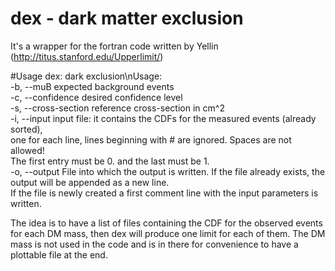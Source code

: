 # dex - dark matter exclusion
It's a wrapper for the fortran code written by Yellin (http://titus.stanford.edu/Upperlimit/)

#Usage
dex: dark exclusion\nUsage:  
    -b, --muB expected background events  
    -c, --confidence desired confidence level  
    -s, --cross-section reference cross-section in cm^2  
    -i, --input input file: it contains the CDFs for the measured events (already sorted),  
     one for each line, lines beginning with # are ignored. Spaces are not allowed!  
     The first entry must be 0. and the last must be 1.  
    -o, --output File into which the output is written. If the file already exists, the output will be appended as a new line.  
      If the file is newly created a first comment line with the input parameters is written.  

The idea is to have a list of files containing the CDF for the observed events for each DM mass, then dex will produce one limit for each of them.
The DM mass is not used in the code and is in there for convenience to have a plottable file at the end.
